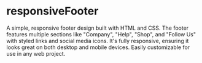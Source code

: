 # responsiveFooter
A simple, responsive footer design built with HTML and CSS. The footer features multiple sections like "Company", "Help", "Shop", and "Follow Us" with styled links and social media icons. It's fully responsive, ensuring it looks great on both desktop and mobile devices. Easily customizable for use in any web project.
